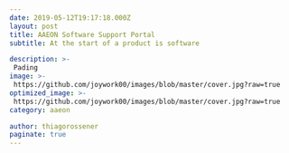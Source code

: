 ```yaml
---
date: 2019-05-12T19:17:18.000Z
layout: post
title: AAEON Software Support Portal
subtitle: At the start of a product is software

description: >-
 Pading
image: >-
 https://github.com/joywork00/images/blob/master/cover.jpg?raw=true
optimized_image: >-
 https://github.com/joywork00/images/blob/master/cover.jpg?raw=true
category: aaeon

author: thiagorossener
paginate: true
---
```



<!-- - **Type:** `Function` -->


<!-- <div class="Alert Alert--nuxt-green">

<b>Info:</b> Please visit the [async data guide](/guide/async-data) as well!

</div> -->



<div class="Alert Alert--nuxt-green">


<div class="Alert Alert--nuxt-green">



<div class="Alert Alert--nuxt-green">



<!-- The result from asyncData will be **merged** with data.

```js
export default {
  data () {
    return { project: 'default' }
  },
  asyncData (context) {
    return { project: 'nuxt' }
  }
}
``` -->
<!-- 
<div class="Alert Alert--orange">

<b>Warning:</b> You **don't** have access to the component instance through `this` inside `asyncData` because it is called **before initiating** the component.

</div> -->